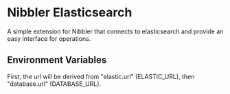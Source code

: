 # Nibbler Elasticsearch

A simple extension for Nibbler that connects to elasticsearch and provide an easy interface
for operations.

## Environment Variables

First, the url will be derived from "elastic.url" (ELASTIC_URL), then "database.url" (DATABASE_URL).